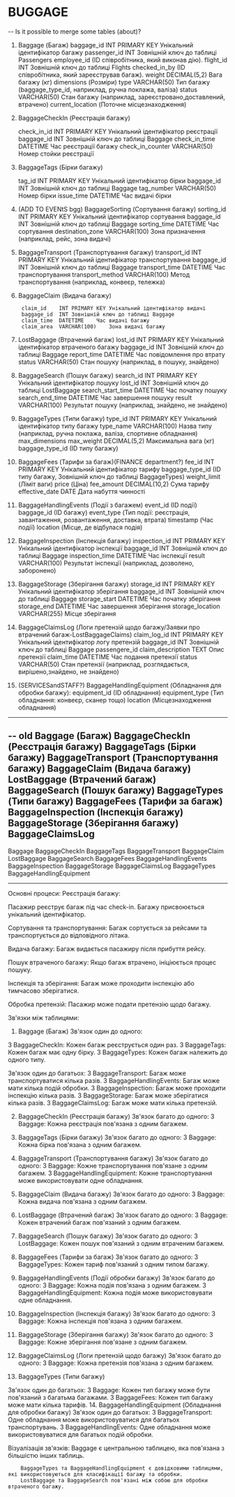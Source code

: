 # BUGGAGE

-- Is it possible to merge some tables (about)? 

1. Baggage (Багаж)
    baggage_id	INT PRIMARY KEY	Унікальний ідентифікатор багажу
    passenger_id	INT	Зовнішній ключ до таблиці Passengers
    employee_id (ID співробітника, який виконав дію).
    flight_id	INT	Зовнішній ключ до таблиці Flights
    checked_in_by (ID співробітника, який зареєстрував багаж).
    weight	DECIMAL(5,2)	Вага багажу (кг)
     dimensions (Розміри)
    type	VARCHAR(50)	Тип багажу (baggage_type_id, наприклад, ручна поклажа, валіза)
    status	VARCHAR(50)	Стан багажу (наприклад, зареєстровано,доставлений, втрачено)
    current_location (Поточне місцезнаходження)


2. BaggageCheckIn (Реєстрація багажу)
    
    check_in_id	INT PRIMARY KEY	Унікальний ідентифікатор реєстрації
    baggage_id	INT	Зовнішній ключ до таблиці Baggage
    check_in_time	DATETIME	Час реєстрації багажу
    check_in_counter	VARCHAR(50)	Номер стойки реєстрації

3. BaggageTags (Бірки багажу)
    
    tag_id	INT PRIMARY KEY	Унікальний ідентифікатор бірки
    baggage_id	INT	Зовнішній ключ до таблиці Baggage
    tag_number	VARCHAR(50)	Номер бірки
    issue_time	DATETIME	Час видачі бірки

4. (ADD TO EVENtS bgg) BaggageSorting (Сортування багажу)
    sorting_id	INT PRIMARY KEY	Унікальний ідентифікатор сортування
    baggage_id	INT	Зовнішній ключ до таблиці Baggage
    sorting_time	DATETIME	Час сортування
    destination_zone	VARCHAR(100)	Зона призначення (наприклад, рейс, зона видачі)

5. BaggageTransport (Транспортування багажу)
        transport_id	INT PRIMARY KEY	Унікальний ідентифікатор транспортування
        baggage_id	INT	Зовнішній ключ до таблиці Baggage
        transport_time	DATETIME	Час транспортування
        transport_method	VARCHAR(100)	Метод транспортування (наприклад, конвеєр, тележка)

6. BaggageClaim (Видача багажу)
        
        claim_id	INT PRIMARY KEY	Унікальний ідентифікатор видачі
        baggage_id	INT	Зовнішній ключ до таблиці Baggage
        claim_time	DATETIME	Час видачі багажу
        claim_area	VARCHAR(100)	Зона видачі багажу

7. LostBaggage (Втрачений багаж)
    lost_id	INT PRIMARY KEY	Унікальний ідентифікатор втраченого багажу
    baggage_id	INT	Зовнішній ключ до таблиці Baggage
    report_time	DATETIME	Час повідомлення про втрату
    status	VARCHAR(50)	Стан пошуку (наприклад, в пошуку, знайдено)

8. BaggageSearch (Пошук багажу)
        search_id	INT PRIMARY KEY	Унікальний ідентифікатор пошуку
        lost_id	INT	Зовнішній ключ до таблиці LostBaggage
        search_start_time	DATETIME	Час початку пошуку
        search_end_time	DATETIME	Час завершення пошуку
        result	VARCHAR(100)	Результат пошуку (наприклад, знайдено, не знайдено)

9. BaggageTypes (Типи багажу)
        type_id	INT PRIMARY KEY	Унікальний ідентифікатор типу багажу
        type_name	VARCHAR(100)	Назва типу (наприклад, ручна поклажа, валіза, спортивне обладнання)
        max_dimensions
        max_weight	DECIMAL(5,2)	Максимальна вага (кг)
        baggage_type_id (ID типу багажу)        

10. BaggageFees (Тарифи за багаж)(FINANCE department?) 
        fee_id	INT PRIMARY KEY	Унікальний ідентифікатор тарифу
        baggage_type_id (ID типу багажу, Зовнішній ключ до таблиці BaggageTypes)
        weight_limit (Ліміт ваги)
        price (Ціна)
        fee_amount	DECIMAL(10,2)	Сума тарифу
        effective_date	DATE	Дата набуття чинності


11. BaggageHandlingEvents (Події з багажем)
        event_id (ID події)
        baggage_id (ID багажу)
        event_type (Тип події: реєстрація, завантаження, розвантаження, доставка, втрата)
        timestamp (Час події)
        location (Місце, де відбулася подія)

12. BaggageInspection (Інспекція багажу)
        inspection_id	INT PRIMARY KEY	Унікальний ідентифікатор інспекції
        baggage_id	INT	Зовнішній ключ до таблиці Baggage
        inspection_time	DATETIME	Час інспекції
        result	VARCHAR(100)	Результат інспекції (наприклад, дозволено, заборонено)

13. BaggageStorage (Зберігання багажу)
    storage_id	INT PRIMARY KEY	Унікальний ідентифікатор зберігання
    baggage_id	INT	Зовнішній ключ до таблиці Baggage
    storage_start	DATETIME	Час початку зберігання
    storage_end	DATETIME	Час завершення зберігання
    storage_location	VARCHAR(255)	Місце зберігання

14. BaggageClaimsLog (Логи претензій щодо багажу/Заявки про втрачений багаж-LostBaggageClaims)
    claim_log_id	INT PRIMARY KEY	Унікальний ідентифікатор логу претензій
    baggage_id	INT	Зовнішній ключ до таблиці Baggage
    passengere_id
    claim_description	TEXT	Опис претензії
    claim_time	DATETIME	Час подання претензії
    status	VARCHAR(50)	Стан претензії (наприклад, розглядається, вирішено,знайдено, не знайдено)

15. (SERVICESandSTAFF?) BaggageHandlingEquipment (Обладнання для обробки багажу):
    equipment_id (ID обладнання)
    equipment_type (Тип обладнання: конвеєр, сканер тощо)
    location (Місцезнаходження обладнання)

---------------
-- old
 Baggage (Багаж)
 BaggageCheckIn (Реєстрація багажу)
 BaggageTags (Бірки багажу)
 BaggageTransport (Транспортування багажу)
 BaggageClaim (Видача багажу)
 LostBaggage (Втрачений багаж)
 BaggageSearch (Пошук багажу)
 BaggageTypes (Типи багажу)
 BaggageFees (Тарифи за багаж)
 BaggageInspection (Інспекція багажу)
 BaggageStorage (Зберігання багажу)
 BaggageClaimsLog 
 ----------------

Baggage
BaggageCheckIn
BaggageTags
BaggageTransport
BaggageClaim
LostBaggage
BaggageSearch
BaggageFees
BaggageHandlingEvents
BaggageInspection
BaggageStorage
BaggageClaimsLog
BaggageTypes
BaggageHandlingEquipment

-------

Основні процеси:
Реєстрація багажу:

Пасажир реєструє багаж під час check-in.
Багажу присвоюється унікальний ідентифікатор.

Сортування та транспортування:
        Багаж сортується за рейсами та транспортується до відповідного літака.

Видача багажу:
        Багаж видається пасажиру після прибуття рейсу.

Пошук втраченого багажу:
        Якщо багаж втрачено, ініціюється процес пошуку.

Інспекція та зберігання:
        Багаж може проходити інспекцію або тимчасово зберігатися.

Обробка претензій:
        Пасажир може подати претензію щодо багажу.

Зв'язки між таблицями:
1. Baggage (Багаж)
Зв'язок один до одного:

З BaggageCheckIn: Кожен багаж реєструється один раз.
З BaggageTags: Кожен багаж має одну бірку.
З BaggageTypes: Кожен багаж належить до одного типу.

Зв'язок один до багатьох:
        З BaggageTransport: Багаж може транспортуватися кілька разів.
        З BaggageHandlingEvents: Багаж може мати кілька подій обробки.
        З BaggageInspection: Багаж може проходити інспекцію кілька разів.
        З BaggageStorage: Багаж може зберігатися кілька разів.
        З BaggageClaimsLog: Багаж може мати кілька претензій.

2. BaggageCheckIn (Реєстрація багажу)
Зв'язок багато до одного:
        З Baggage: Кожна реєстрація пов'язана з одним багажем.

3. BaggageTags (Бірки багажу)
Зв'язок багато до одного:
        З Baggage: Кожна бірка пов'язана з одним багажем.

4. BaggageTransport (Транспортування багажу)
Зв'язок багато до одного:
        З Baggage: Кожне транспортування пов'язане з одним багажем.
        З BaggageHandlingEquipment: Кожне транспортування може використовувати одне обладнання.

5. BaggageClaim (Видача багажу)
Зв'язок багато до одного:
        З Baggage: Кожна видача пов'язана з одним багажем.

6. LostBaggage (Втрачений багаж)
Зв'язок багато до одного:
        З Baggage: Кожен втрачений багаж пов'язаний з одним багажем.

7. BaggageSearch (Пошук багажу)
Зв'язок багато до одного:
        З LostBaggage: Кожен пошук пов'язаний з одним втраченим багажем.

8. BaggageFees (Тарифи за багаж)
Зв'язок багато до одного:
        З BaggageTypes: Кожен тариф пов'язаний з одним типом багажу.

9. BaggageHandlingEvents (Події обробки багажу)
Зв'язок багато до одного:
        З Baggage: Кожна подія пов'язана з одним багажем.
        З BaggageHandlingEquipment: Кожна подія може використовувати одне обладнання.

10. BaggageInspection (Інспекція багажу)
        Зв'язок багато до одного:
        З Baggage: Кожна інспекція пов'язана з одним багажем.

11. BaggageStorage (Зберігання багажу)
        Зв'язок багато до одного:
        З Baggage: Кожне зберігання пов'язане з одним багажем.

12. BaggageClaimsLog (Логи претензій щодо багажу)
        Зв'язок багато до одного:
        З Baggage: Кожна претензія пов'язана з одним багажем.

13. BaggageTypes (Типи багажу)

Зв'язок один до багатьох:
        З Baggage: Кожен тип багажу може бути пов'язаний з багатьма багажами.
        З BaggageFees: Кожен тип багажу може мати кілька тарифів.
        14. BaggageHandlingEquipment (Обладнання для обробки багажу)
Зв'язок один до багатьох:
        З BaggageTransport: Одне обладнання може використовуватися для багатьох транспортувань.
        З BaggageHandlingEvents: Одне обладнання може використовуватися для багатьох подій обробки.

Візуалізація зв'язків:
        Baggage є центральною таблицею, яка пов'язана з більшістю інших таблиць.

        BaggageTypes та BaggageHandlingEquipment є довідковими таблицями, які використовуються для класифікації багажу та обробки.
        LostBaggage та BaggageSearch пов'язані між собою для обробки втраченого багажу.